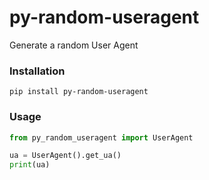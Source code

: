 # py-random-useragent

Generate a random User Agent

### Installation

```
pip install py-random-useragent
```

### Usage

``` python
from py_random_useragent import UserAgent

ua = UserAgent().get_ua()
print(ua)
```
